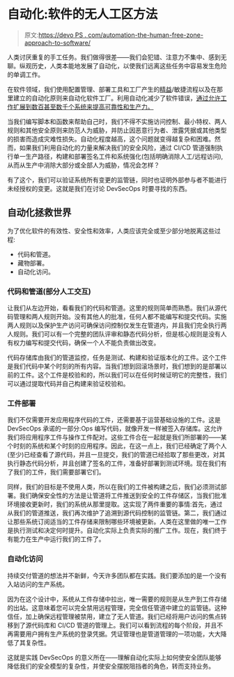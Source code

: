 # 自动化:软件的无人工区方法

> 原文:[https://devo PS . com/automation-the-human-free-zone-approach-to-software/](https://devops.com/automation-the-human-free-zone-approach-to-software/)

人类讨厌重复的手工任务。我们做得很差——我们会犯错、注意力不集中、感到无聊。纵观历史，人类本能地发展了自动化，以使我们远离这些任务中容易发生危险的单调工作。

在软件领域，我们使用配置管理、部署工具和工厂产生的[精益](https://en.wikipedia.org/wiki/Lean_software_development)/敏捷流程以及在那里建立的自动化原则来自动化软件工厂。利用自动化减少了软件错误，[通过允许工作扩展到数百甚至数千个系统来提高可靠性和生产力。](https://devops.com/from-automated-cloud-deployment-to-progressive-delivery/)

当我们编写脚本和函数来帮助自己时，我们不得不实施访问控制、最小特权、两人规则和其他安全原则来防范人为威胁，并防止因恶意行为者、泄露凭据或其他类型的损害而造成灾难性损失。自动化程度越高，这个问题就变得越复杂和困难。然而，如果我们利用自动化的力量来解决我们的安全风险，通过 CI/CD 管道强制执行单一生产路径，构建和部署签名工件和系统强化(包括明确消除人工/远程访问),从而从生产中消除大部分或全部人为威胁，情况会怎样？

有了这个，我们可以验证系统所有变更的监管链，同时也证明外部参与者不能进行未经授权的变更。这就是我们在讨论 DevSecOps 时要寻找的东西。

## 自动化拯救世界

为了优化软件的有效性、安全性和效率，人类应该完全或至少部分地脱离这些过程:

*   代码和管道。
*   藏物部署。
*   自动化访问。

### 代码和管道(部分人工交互)

让我们从左边开始，看看我们的代码和管道。这里的规则简单而熟悉。我们从源代码管理和两人规则开始。没有其他人的批准，任何人都不能编写和提交代码。实施两人规则以及保护生产访问可确保访问控制仅发生在管道内，并且我们完全执行两人规则。我们可以有一个完整的团队评审和静态代码分析，但是核心规则是没有人有权力编写和提交代码，确保一个人不能负责做出改变。

代码存储库由我们的管道监控，任务是测试、构建和验证版本化的工件。这个工件是我们代码中某个时刻的所有内容。当我们想到回滚场景时，我们想到的是部署以前的工件。这个工件是校验和的，所以我们可以在任何时候证明它的完整性，我们可以通过提取代码并自己构建来验证校验和。

### 工件部署

我们不仅需要开发应用程序代码的工件，还需要基于运营基础设施的工件。这是 DevSecOps 承诺的一部分:Ops 编写代码，就像开发一样被签入存储库。这允许我们将应用程序工件与操作工件配对。这些工件合在一起就是我们所部署的——某个时刻的系统和某个时刻的应用程序。因此，在这一点上，我们已经确定了两个人(至少)已经查看了源代码，并且一旦提交，我们的管道已经拾取了那些更改，对其执行静态代码分析，并且创建了签名的工件，准备好部署到测试环境。现在我们有了我们的工件，我们需要部署它们。

同样，我们的目标是不使用人类，所以在我们的工件被构建之后，我们必须测试部署。我们确保安全性的方法是让管道将工件推送到安全的工件存储区，当我们批准环境接收更新时，我们的系统从那里提取。这实现了两件重要的事情:首先，通过从我们的管道推送，我们再次维护了追溯到源代码控制的监管链。第二，我们通过让那些系统订阅适当的工件存储来限制哪些环境被更新。人类在这里做的唯一工作是执行测试和决定何时提升。自动化实际上负责实际的推广工作。现在，我们终于有能力在生产中运行我们的工件了。

### 自动化访问

持续交付管道的想法并不新鲜，今天许多团队都在实践。我们要添加的是一个没有入站访问的生产系统。

因为在这个设计中，系统从工件存储中拉出，唯一需要的规则是从生产到工件存储的出站。这意味着您可以完全禁用远程管理，完全信任管道中建立的监管链。这种信任，加上确保远程管理被禁用，建立了无人管道。我们已经将用户访问的焦点转移到了源代码库和 CI/CD 管道的管理上。我们可以看到流程的每个阶段，并且不再需要用户拥有生产系统的登录凭据。凭证管理也是管道管理的一项功能，大大降低了其复杂性。

这就是实践 DevSecOps 的意义所在——理解自动化实际上如何使安全团队能够降低我们的安全模型的复杂性，并使安全摆脱阻挡者的角色，转而支持业务。